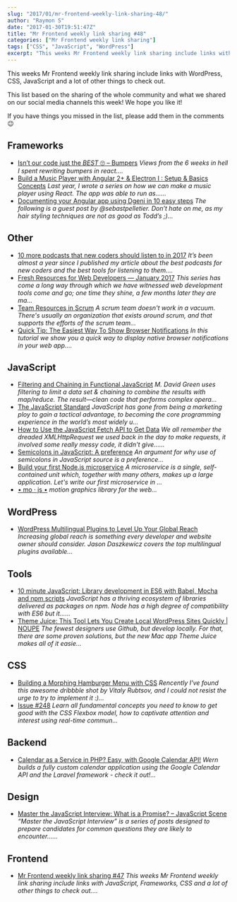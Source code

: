 ```yaml
---
slug: "2017/01/mr-frontend-weekly-link-sharing-48/"
author: "Raymon S"
date: "2017-01-30T19:51:47Z"
title: "Mr Frontend weekly link sharing #48"
categories: ["Mr Frontend weekly link sharing"]
tags: ["CSS", "JavaScript", "WordPress"]
excerpt: "This weeks Mr Frontend weekly link sharing include links with WordPress, CSS, JavaScript and a lot ..."
---
```


This weeks Mr Frontend weekly link sharing include links with WordPress, CSS, JavaScript and a lot of other things to check out.

This list based on the sharing of the whole community and what we shared on our social media channels this week! We hope you like it!

If you have things you missed in the list, please add them in the comments 😉

## Frameworks

* [Isn’t our code just the *BEST* 🙄 – Bumpers](http://buff.ly/2j7Ahbx "Isn’t our code just the *BEST* 🙄 – Bumpers") _Views from the 6 weeks in hell I spent rewriting bumpers in react...._
* [Build a Music Player with Angular 2+ & Electron I : Setup & Basics Concepts](http://buff.ly/2jroSiw "Build a Music Player with Angular 2+ & Electron I : Setup & Basics Concepts") _Last year, I wrote a series on how we can make a music player using React. The app was able to run as......_
* [Documenting your Angular app using Dgeni in 10 easy steps](http://buff.ly/2k9RxwN "Documenting your Angular app using Dgeni in 10 easy steps") _The following is a guest post by @sebastpelletier. Don’t hate on me, as my hair styling techniques are not as good as Todd’s ;)..._

## Other

* [10 more podcasts that new coders should listen to in 2017](http://buff.ly/2kiTpA3 "10 more podcasts that new coders should listen to in 2017") _It’s been almost a year since I published my article about the best podcasts for new coders and the best tools for listening to them...._
* [Fresh Resources for Web Developers — January 2017](http://buff.ly/2kpSpJP "Fresh Resources for Web Developers — January 2017") _This series has come a long way through which we have witnessed web development tools come and go; one time they shine, a few months later they are ma..._
* [Team Resources in Scrum](http://buff.ly/2ju2Qfb "Team Resources in Scrum") _A scrum team doesn't work in a vacuum. There's usually an organization that exists around scrum, and that supports the efforts of the scrum team..._
* [Quick Tip: The Easiest Way To Show Browser Notifications](http://buff.ly/2jWueGj "Quick Tip: The Easiest Way To Show Browser Notifications") _In this tutorial we show you a quick way to display native browser notifications in your web app...._

## JavaScript

* [Filtering and Chaining in Functional JavaScript](http://buff.ly/2krmw7s "Filtering and Chaining in Functional JavaScript") _M. David Green uses filtering to limit a data set & chaining to combine the results with map/reduce. The result—clean code that performs complex opera..._
* [The JavaScript Standard](http://buff.ly/2j1MNJr "The JavaScript Standard") _JavaScript has gone from being a marketing ploy to gain a tactical advantage, to becoming the core programming experience in the world’s most widely u..._
* [How to Use the JavaScript Fetch API to Get Data](http://buff.ly/2jLL1t8 "How to Use the JavaScript Fetch API to Get Data") _We all remember the dreaded XMLHttpRequest we used back in the day to make requests, it involved some really messy code, it didn't give......_
* [Semicolons in JavaScript: A preference](http://buff.ly/2k8ymiJ "Semicolons in JavaScript: A preference") _An argument for why use of semicolons in JavaScript source is a preference..._
* [Build your first Node.js microservice](http://buff.ly/2j2aJdX "Build your first Node.js microservice") _A microservice is a single, self-contained unit which, together with many others, makes up a large application. Let's write our first microservice in ..._
* [• mo · js •](http://buff.ly/2iRgXdf "• mo · js •") _motion graphics library for the web..._

## WordPress

* [WordPress Multilingual Plugins to Level Up Your Global Reach](http://buff.ly/2khzRfl "WordPress Multilingual Plugins to Level Up Your Global Reach") _Increasing global reach is something every developer and website owner should consider. Jason Daszkewicz covers the top multilingual plugins available..._

## Tools

* [10 minute JavaScript: Library development in ES6 with Babel, Mocha and npm scripts](http://buff.ly/2jtWU61 "10 minute JavaScript: Library development in ES6 with Babel, Mocha and npm scripts") _JavaScript has a thriving ecosystem of libraries delivered as packages on npm. Node has a high degree of compatibility with ES6 but it…..._
* [Theme Juice: This Tool Lets You Create Local WordPress Sites Quickly | NOUPE](http://buff.ly/2j1Ls5b "Theme Juice: This Tool Lets You Create Local WordPress Sites Quickly | NOUPE") _The fewest designers use Github, but develop locally. For that, there are some proven solutions, but the new Mac app Theme Juice makes all of it easie..._

## CSS

* [Building a Morphing Hamburger Menu with CSS](http://buff.ly/2koJGvx "Building a Morphing Hamburger Menu with CSS") _Rencently I've found this awesome dribbble shot by Vitaly Rubtsov, and I could not resist the urge to try to implement it :)..._
* [Issue #248](http://buff.ly/2jFD0ry "Issue #248") _Learn all fundamental concepts you need to know to get good with the CSS Flexbox model, how to captivate attention and interest using real-time commun..._

## Backend

* [Calendar as a Service in PHP? Easy, with Google Calendar API!](http://buff.ly/2j1RN0K "Calendar as a Service in PHP? Easy, with Google Calendar API!") _Wern builds a fully custom calendar application using the Google Calendar API and the Laravel framework - check it out!..._

## Design

* [Master the JavaScript Interview: What is a Promise? – JavaScript Scene](http://buff.ly/2jWKozd "Master the JavaScript Interview: What is a Promise? – JavaScript Scene") _“Master the JavaScript Interview” is a series of posts designed to prepare candidates for common questions they are likely to encounter…..._

## Frontend

* [Mr Frontend weekly link sharing #47](http://blog.mrfrontend.org/2017/01/mr-frontend-weekly-link-sharing-47/ "Mr Frontend weekly link sharing #47") _This weeks Mr Frontend weekly link sharing include links with JavaScript, Frameworks, CSS and a lot of other things to check out...._